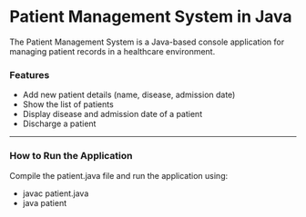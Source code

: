# Patient Management System in Java

The Patient Management System is a Java-based console application for managing patient records in a healthcare environment.

### Features
- Add new patient details (name, disease, admission date)
- Show the list of patients
- Display disease and admission date of a patient
- Discharge a patient

---

### How to Run the Application

Compile the patient.java file and run the application using:

- javac patient.java 
- java patient
